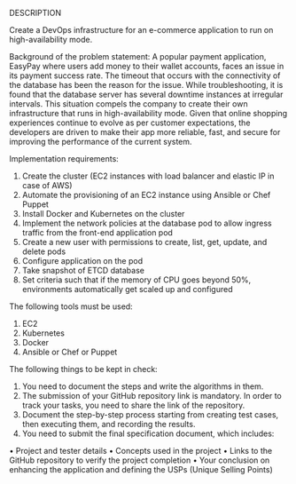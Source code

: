 DESCRIPTION

Create a DevOps infrastructure for an e-commerce application to run on high-availability mode.

Background of the problem statement:
A popular payment application, EasyPay where users add money to their wallet accounts, faces an issue in its payment success rate. The timeout that occurs with
the connectivity of the database has been the reason for the issue.
While troubleshooting, it is found that the database server has several downtime instances at irregular intervals. This situation compels the company to create their own infrastructure that runs in high-availability mode.
Given that online shopping experiences continue to evolve as per customer expectations, the developers are driven to make their app more reliable, fast, and secure for improving the performance of the current system.

Implementation requirements:

1.	Create the cluster (EC2 instances with load balancer and elastic IP in case of AWS)
2.	Automate the provisioning of an EC2 instance using Ansible or Chef Puppet
3.	Install Docker and Kubernetes on the cluster
4.	Implement the network policies at the database pod to allow ingress traffic from the front-end application pod
5.	Create a new user with permissions to create, list, get, update, and delete pods
6.	Configure application on the pod
7.	Take snapshot of ETCD database
8.	Set criteria such that if the memory of CPU goes beyond 50%, environments automatically get scaled up and configured

The following tools must be used:

1.	EC2
2.	Kubernetes
3.	Docker
4.	Ansible or Chef or Puppet

The following things to be kept in check:

1.	You need to document the steps and write the algorithms in them.
2.	The submission of your GitHub repository link is mandatory. In order to track your tasks, you need to share the link of the repository.
3.	Document the step-by-step process starting from creating test cases, then executing them, and recording the results.
4.	You need to submit the final specification document, which includes:

•	Project and tester details
•	Concepts used in the project
•	Links to the GitHub repository to verify the project completion
•	Your conclusion on enhancing the application and defining the USPs (Unique Selling Points)
